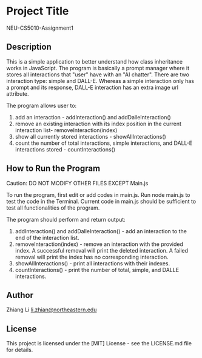 # Project Title

NEU-CS5010-Assignment1

## Description

This is a simple application to better understand how class inheritance works in JavaScript. The program is basically a prompt manager where it stores all interactions that "user" have with an "AI chatter". There are two interaction type: simple and DALL-E. Whereas a simple interaction only has a prompt and its response, DALL-E interaction has an extra image url attribute. 

The program allows user to:

1. add an interaction - addInteraction() and addDalleInteraction()
2. remove an existing interaction with its index position in the current interaction list- removeInteraction(index)
3. show all currently stored interactions - showAllInteractions()
4. count the number of total interactions, simple interactions, and DALL-E interactions stored - countInteractions()

## How to Run the Program

Caution: DO NOT MODIFY OTHER FILES EXCEPT Main.js

To run the program, first edit or add codes in main.js. Run node main.js to test the code in the Terminal. Current code in main.js should be sufficient to test all functionalities of the program.

The program should perform and return output:

1. addInteraction() and addDalleInteraction() - add an interaction to the end of the interaction list.
2. removeInteraction(index) - remove an interaction with the provided index. A successful removal will print the deleted interaction. A failed removal will print the index has no corresponding interaction.
3. showAllInteractions() - print all interactions with their indexes.
4. countInteractions() - print the number of total, simple, and DALLE interactions.

## Author

Zhiang Li
li.zhian@northeastern.edu

## License

This project is licensed under the [MIT] License - see the LICENSE.md file for details.